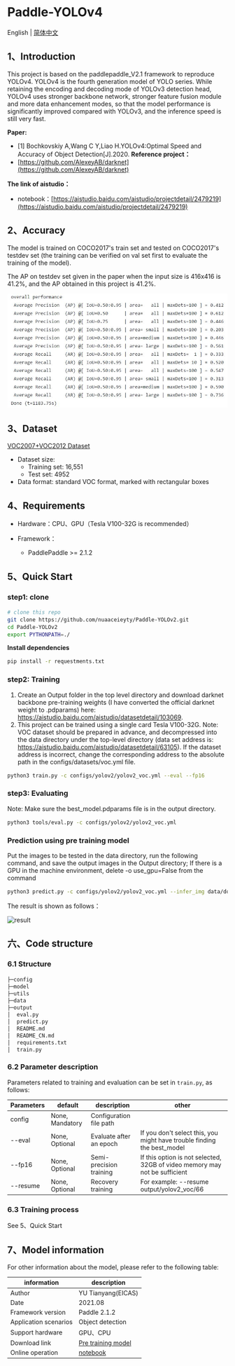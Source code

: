 # Paddle-YOLOv4

English | [简体中文](./README_CN.md)

## 1、Introduction

This project is based on the paddlepaddle_V2.1 framework to reproduce YOLOv4. YOLOv4 is the fourth generation model of YOLO series. While retaining the encoding and decoding mode of YOLOv3 detection head, YOLOv4 uses stronger backbone network, stronger feature fusion module and more data enhancement modes, so that the model performance is significantly improved compared with YOLOv3, and the inference speed is still very fast.

**Paper:**
- [1] Bochkovskiy A,Wang C Y,Liao H.YOLOv4:Optimal Speed and Accuracy of Object Detection[J].2020.
**Reference project：**
- [https://github.com/AlexeyAB/darknet](https://github.com/AlexeyAB/darknet)

**The link of aistudio：**
- notebook：[https://aistudio.baidu.com/aistudio/projectdetail/2479219](https://aistudio.baidu.com/aistudio/projectdetail/2479219)

## 2、Accuracy

The model is trained on COCO2017's train set and tested on COCO2017's testdev set (the training can be verified on val set first to evaluate the training of the model).

The AP on testdev set given in the paper when the input size is 416x416 is 41.2%, and the AP obtained in this project is 41.2%.

![result](result.JPG)

## 3、Dataset

[VOC2007+VOC2012 Dataset](https://aistudio.baidu.com/aistudio/datasetdetail/63105)
- Dataset size:
    - Training set: 16,551
    - Test set: 4952
- Data format: standard VOC format, marked with rectangular boxes
## 4、Requirements

- Hardware：CPU、GPU（Tesla V100-32G is recommended）

- Framework：
  - PaddlePaddle >= 2.1.2
  
## 5、Quick Start

### step1: clone 

```bash
# clone this repo
git clone https://github.com/nuaaceieyty/Paddle-YOLOv2.git
cd Paddle-YOLOv2
export PYTHONPATH=./
```
**Install dependencies**
```bash
pip install -r requestments.txt
```

### step2: Training

1. Create an Output folder in the top level directory and download darknet backbone pre-training weights (I have converted the official darknet weight to .pdparams) here: https://aistudio.baidu.com/aistudio/datasetdetail/103069.
2. This project can be trained using a single card Tesla V100-32G. Note: VOC dataset should be prepared in advance, and decompressed into the data directory under the top-level directory (data set address is: https://aistudio.baidu.com/aistudio/datasetdetail/63105). If the dataset address is incorrect, change the corresponding address to the absolute path in the configs/datasets/voc.yml file.

```bash
python3 train.py -c configs/yolov2/yolov2_voc.yml --eval --fp16
```

### step3: Evaluating
Note: Make sure the best_model.pdparams file is in the output directory.
```bash
python3 tools/eval.py -c configs/yolov2/yolov2_voc.yml
```

### Prediction using pre training model

Put the images to be tested in the data directory, run the following command, and save the output images in the Output directory; If there is a GPU in the machine environment, delete -o use_gpu=False from the command

```bash
python3 predict.py -c configs/yolov2/yolov2_voc.yml --infer_img data/dog.jpg -o use_gpu=False
```
The result is shown as follows：

![result](output/dog.jpg)

## 六、Code structure

### 6.1 Structure

```
├─config                          
├─model                           
├─utils                           
├─data                            
├─output                          
│  eval.py                        
│  predict.py                     
│  README.md                      
│  README_CN.md                   
│  requirements.txt               
│  train.py                       
```
### 6.2 Parameter description

Parameters related to training and evaluation can be set in `train.py`, as follows:

|  Parameters   | default  | description | other |
|  ----  |  ----  |  ----  |  ----  |
| config| None, Mandatory| Configuration file path ||
| --eval| None, Optional| Evaluate after an epoch |If you don't select this, you might have trouble finding the best_model|
| --fp16| None, Optional| Semi-precision training |If this option is not selected, 32GB of video memory may not be sufficient|
| --resume| None, Optional | Recovery training |For example: --resume output/yolov2_voc/66|

### 6.3 Training process

See 5、Quick Start

## 7、Model information

For other information about the model, please refer to the following table:

| information | description |
| --- | --- |
| Author | YU Tianyang(EICAS)|
| Date | 2021.08 |
| Framework version | Paddle 2.1.2 |
| Application scenarios | Object detection |
| Support hardware | GPU、CPU |
| Download link | [Pre training model](https://aistudio.baidu.com/aistudio/datasetdetail/103354)|
| Online operation | [notebook](https://aistudio.baidu.com/aistudio/projectdetail/2290810)|
